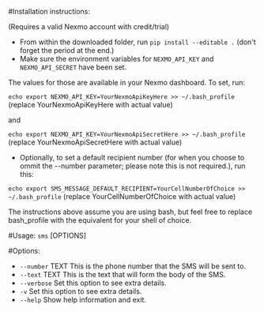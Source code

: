 #Installation instructions:

(Requires a valid Nexmo account with credit/trial)

- From within the downloaded folder, run ```pip install --editable .``` (don't forget the period at the end.)
- Make sure the environment variables for ```NEXMO_API_KEY``` and ```NEXMO_API_SECRET``` have been set.

The values for those are available in your Nexmo dashboard. To set, run:

 ```echo export NEXMO_API_KEY=YourNexmoApiKeyHere >> ~/.bash_profile``` (replace YourNexmoApiKeyHere with actual value)

 and 

 ```echo export NEXMO_API_KEY=YourNexmoApiSecretHere >> ~/.bash_profile``` (replace YourNexmoApiSecretHere with actual value)

- Optionally, to set a default recipient number (for when you choose to ommit the --number parameter; please note this is not required.), run this:

 ```echo export SMS_MESSAGE_DEFAULT_RECIPIENT=YourCellNumberOfChoice >> ~/.bash_profile``` (replace YourCellNumberOfChoice with actual value)


The instructions above assume you are using bash, but feel free to replace bash_profile with the equivalent for your shell of choice.

#Usage: ```sms``` [OPTIONS]

#Options:
 - ```--number``` TEXT  This is the phone number that the SMS will be sent to.
 - ```--text``` TEXT    This is the text that will form the body of the SMS.
 - ```--verbose```      Set this option to see extra details.
 - ```-v```             Set this option to see extra details.
 - ```--help```         Show help information and exit.
